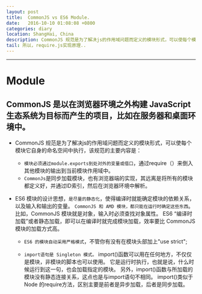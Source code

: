 ```yaml
---
layout: post
title:  CommonJS vs ES6 Module.
date:   2016-10-10 01:08:08 +0800
categories: diary
location: ShangHai, China
description: CommonJS 规范是为了解决js的作用域问题而定义的模块形式，可以使每个模块它自身的命名空间中执行...
tail: 所以，require.js实现原理..
---
```

---


Module
=========

CommonJS 是以在浏览器环境之外构建 JavaScript 生态系统为目标而产生的项目，比如在服务器和桌面环境中。
----------
+ CommonJS 规范是为了解决js的作用域问题而定义的模块形式，可以使每个模块它自身的命名空间中执行，该规范的主要内容是：
    + `模块必须通过module.exports到处对外的变量或借口`，通过require（）来倒入其他模块的输出到当前模块作用域中。
    + `CommonJs`是同步加载模块，也有浏览器端的实现，其远离是将所有的模块都定义好，并通过ID索引，然后在浏览器环境中解析。

+ ES6 模块的设计思想，`是尽量的静态化`，使得编译时就能确定模块的依赖关系，以及输入和输出的变量。
`CommonJS 和 AMD 模块，都只能在运行时确定这些东西`。
比如，CommonJS 模块就是对象，输入时必须查找对象属性。
ES6 “编译时加载”或者静态加载，即可以在编译时就完成模块加载，效率要比 CommonJS 模块的加载方式高。

    + `ES6 的模块自动采用严格模式`，不管你有没有在模块头部加上"use strict";

    + `import语句是 Singleton 模式。`
import()函数可以用在任何地方，不仅仅是模块，非模块的脚本也可以使用。
它是运行时执行，也就是说，什么时候运行到这一句，也会加载指定的模块。
另外，import()函数与所加载的模块没有静态连接关系，这点也是与import语句不相同。
import()类似于 Node 的require方法，区别主要是前者是异步加载，后者是同步加载。
